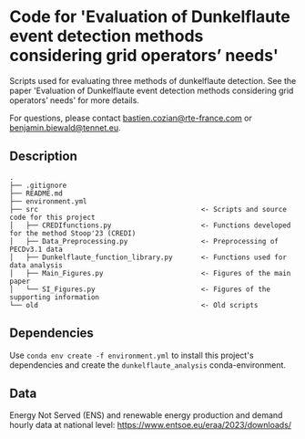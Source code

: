 # Code for 'Evaluation of Dunkelflaute event detection methods considering grid operators’ needs'

Scripts used for evaluating three methods of dunkelflaute detection.
See the paper 'Evaluation of Dunkelflaute event detection methods considering grid operators’ needs' for more details.

For questions, please contact bastien.cozian@rte-france.com or benjamin.biewald@tennet.eu.


## Description

```
.
├── .gitignore
├── README.md
├── environment.yml
├── src                                        <- Scripts and source code for this project 
│   ├── CREDIfunctions.py                      <- Functions developed for the method Stoop'23 (CREDI)
│   ├── Data_Preprocessing.py                  <- Preprocessing of PECDv3.1 data
│   ├── Dunkelflaute_function_library.py       <- Functions used for data analysis
│   ├── Main_Figures.py                        <- Figures of the main paper
│   └── SI_Figures.py                          <- Figures of the supporting information
└── old                                        <- Old scripts 
```

## Dependencies

Use ``conda env create -f environment.yml`` to install this project's dependencies and create the ``dunkelflaute_analysis`` conda-environment.

## Data

Energy Not Served (ENS) and renewable energy production and demand hourly data at national level: https://www.entsoe.eu/eraa/2023/downloads/